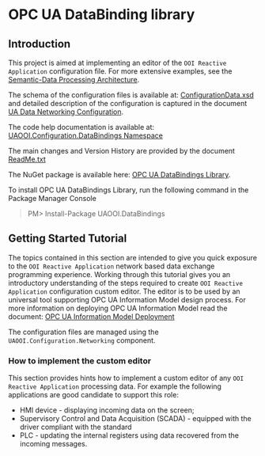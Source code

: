 # OPC UA DataBinding library

## Introduction

This project is aimed at implementing an editor of the `OOI Reactive Application` configuration file. For more extensive examples, see the [Semantic-Data Processing Architecture](../../SemanticData/README.MD).

The schema of the configuration files is available at:  [ConfigurationData.xsd](../../Configuration/Networking/Serialization/ConfigurationData.xsd) and detailed description of the configuration is captured in the document [UA Data Networking Configuration](../../Configuration/Networking/README.MD#ua-data-networking-configuration).

The code help documentation is available at:
[UAOOI.Configuration.DataBindings Namespace](http://www.commsvr.com/download/OPC-UA-OOI/?topic=html/N-UAOOI.Configuration.DataBindings.htm)

The main changes and Version History are provided by the document [ReadMe.txt](./ReadMe.txt)

The NuGet package is available here: [OPC UA DataBindings Library](https://www.nuget.org/packages/UAOOI.DataBindings/).

To install OPC UA DataBindings Library, run the following command in the  Package Manager Console  

> PM>  Install-Package UAOOI.DataBindings

## Getting Started Tutorial

The topics contained in this section are intended to give you quick exposure to the `OOI Reactive Application` network based data exchange programming experience. Working through this tutorial gives you an introductory understanding of the steps required to create `OOI Reactive Application` configuration custom editor. The editor is to be used by an universal tool supporting OPC UA Information Model design process. For more information on deploying OPC UA Information Model read the document: [OPC UA Information Model Deployment](http://www.commsvr.com/InternetDSL/commserver/P_DowloadCenter/P_Publications/20140301E_DeploymentInformationModel.pdf)

The configuration files are managed using the `UAOOI.Configuration.Networking` component.

### How to implement the custom editor

This section provides hints how to implement a custom editor of any `OOI Reactive Application` processing data. For example the following applications are good candidate to support this role:

* HMI device - displaying incoming data on the screen;
* Supervisory Control and Data Acquisition (SCADA) - equipped with the driver compliant with the standard
* PLC - updating the internal registers using data recovered from the incoming messages.
